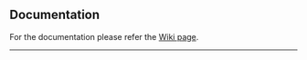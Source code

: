 ## Documentation

For the documentation please refer the [Wiki page](https://github.com/marcellbarsony/linux/wiki "Wiki - Marci's Arch config").

***
